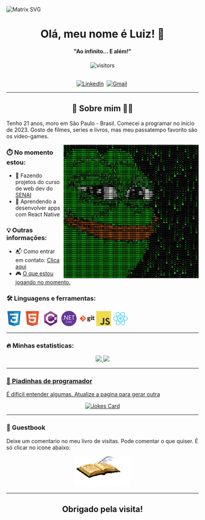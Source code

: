 ![Matrix SVG](https://raw.githubusercontent.com/rodrigograca31/rodrigograca31/master/matrix.svg)

  <h1 align="center"><b>Olá, meu nome é Luiz! 👋</b></h1>


<p>
  <h4 align="center" >"Ao infinito… E além!"</a></h4>
</p>

<p align="center">
    <img align="center" alt="visitors" src="https://profile-counter.glitch.me/LuizHen527/count.svg" />
</p>

<p align="center">
<br>
<a href="https://www.linkedin.com/in/luiz-henrique-16571926a/"><img src="https://img.shields.io/badge/linkedin-%230077B5.svg?&style=for-the-badge&logo=linkedin&logoColor=white" alt="LinkedIn" /></a>&nbsp;
<a href="mailto:luiz.henrique31415@gmail.com?subject=Oi%20Luiz"><img src="https://img.shields.io/badge/gmail-%23D14836.svg?&style=for-the-badge&logo=gmail&logoColor=white" alt="Gmail"/></a>&nbsp;
</p>

<hr>

<h2 align="center"> 🤔 Sobre mim 👨‍💻 </h2>

Tenho 21 anos, moro em São Paulo - Brasil. Comecei a programar no inicio de 2023. Gosto de filmes, series e livros, mas meu passatempo favorito são os video-games.

<img align="right" height="350px" alt="GIF" src="https://github.com/LuizHen527/LuizHen527/blob/main/assets/anonymous-pepe.gif" />


### 	:stopwatch: No momento estou:
- 🔭 Fazendo projetos do curso de web dev do [SENAI](https://github.com/senai-desenvolvimento)
- 🌱 Aprendendo a desenvolver apps com React Native

### :bulb: Outras informações:
- 📬 Como entrar em contato: [Clica aqui](https://www.linkedin.com/in/luiz-henrique-16571926a/)
- :video_game: [O que estou jogando no momento.](https://www.trueachievements.com/gamer/luiz+henrique79/games) 

### :hammer_and_wrench: Linguagens e ferramentas:
<div>
  <img src="https://github.com/devicons/devicon/blob/master/icons/css3/css3-original.svg"  title="CSS3" alt="CSS" width="40" height="40"/>&nbsp;
  <img src="https://github.com/devicons/devicon/blob/master/icons/html5/html5-original.svg" title="HTML5" alt="HTML" width="40" height="40"/>&nbsp;
  <img src="https://github.com/devicons/devicon/blob/master/icons/csharp/csharp-original.svg" title="CSharp" alt="CSharp" width="40" height="40"/>&nbsp;
  <img src="https://github.com/devicons/devicon/blob/master/icons/dotnetcore/dotnetcore-original.svg" title="DotNetCore" alt="DotNetCore" width="40" height="40"/>&nbsp;
  <img src="https://github.com/devicons/devicon/blob/master/icons/git/git-original-wordmark.svg" title="Git" **alt="Git" width="40" height="40"/>
  <img src="https://github.com/devicons/devicon/blob/master/icons/javascript/javascript-original.svg" title="Git" **alt="Git" width="40" height="40"/>
  <img src="https://github.com/devicons/devicon/blob/master/icons/react/react-original.svg" title="Git" **alt="Git" width="40" height="40"/>
</div>

---

### :fire: Minhas estatisticas:

<div align="center">
<a href="https://github.com/LuizHen527">
  
<img height="180em" src="https://github-readme-stats.vercel.app/api?username=LuizHen527&show_icons=true&count_private=true&ring_color=16FF00&title_color=16FF00&icon_color=16FF00&rank-circle_color=16FF00&text_color=ffffff&bg_color=000000"/> 
<img height="180em" src="https://github-readme-stats.vercel.app/api/top-langs/?username=LuizHen527&layout=donut&title_color=16FF00&text_color=ffffff&bg_color=000000" />
</div>

---

### :zany_face: Piadinhas de programador

É dificil entender algumas. Atualize a pagina para gerar outra
<div align="center">
<a href="https://github.com/ABSphreak/readme-jokes">
        <img src="https://readme-jokes.vercel.app/api?theme=tokyonight&hideBorder" alt="Jokes Card" />
</a>
</div>

---

###	:book: Guestbook

Deixe um comentario no meu livro de visitas. Pode comentar o que quiser. É só clicar no icone abaixo:

<p align="center">
  <a href="https://gist.github.com/LuizHen527/455dc3337fa0c0646373bc10cac0a705">
    <img src="https://github.com/LuizHen527/LuizHen527/blob/main/assets/guestbook.gif" alt="Clique aqui para escrever no meu Guestbook!">
  </a>
</p>

---

<div align="center">
<h2>Obrigado pela visita!</h2>
</div>
